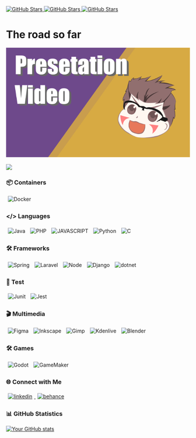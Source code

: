 <div>
  <a href="https://github.com/lkevinvinagre" target="_blank">
    <img src="https://img.shields.io/github/followers/lkevinvinagre?style=flat-square" alt="GitHub Stars" style="margin-bottom: 5px;" />
  </a>
  <a href="https://github.com/lkevinvinagre" target="_blank">
    <img src="https://img.shields.io/github/stars/lkevinvinagre?style=flat-square" alt="GitHub Stars" style="margin-bottom: 5px;" />
  </a>
  <a href="https://github.com/paulosalvatore" target="_blank">
    <img src="https://komarev.com/ghpvc/?username=lkevinvinagre&&style=flat-square" alt="GitHub Stars" style="margin-bottom: 5px;" />
  </a>
</div>

# The road so far

[![Watch the video](/banner_video.png)](https://youtu.be/atKtk2AIUPM&t)

<img src="https://readme-typing-svg.demolab.com?font=Fira+Code&weight=200&pause=1000&color=C799FF&width=300&lines=Wanna+know+more+?+" align="center">

<!--Containers: START-->

### 📦 Containers

<div style="display: inline_block">
  <img style="padding: 5px;"  align="center" alt="Docker" src="https://img.shields.io/badge/Docker-8e00cd?style=for-the-badge&logo=docker&logoColor=white">
</div>

<!--Conatiners: END -->

<!--Language: START-->
### </> Languages

<div style="display: inline_block gap: 5px;">
   <img style="padding: 5px;"  align="center" alt="Java" src="https://img.shields.io/badge/Java-8e00cd?style=for-the-badge&logo=Openjdk&logoColor=white">
  <img style="padding: 5px;"  align="center" alt="PHP"  src="https://img.shields.io/badge/PHP-8e00cd?style=for-the-badge&logo=php&logoColor=white">
  <img style="padding: 5px;"  align="center" alt="JAVASCRIPT" src="https://img.shields.io/badge/JAVASCRIPT-8e00cd?style=for-the-badge&logo=javascript&logoColor=white">
  <img style="padding: 5px;"  align="center" alt="Python" src="https://img.shields.io/badge/Python-8e00cd?style=for-the-badge&logo=python&logoColor=white">
  <img style="padding: 5px;"  align="center" alt="C" src="https://img.shields.io/badge/C-8e00cd?style=for-the-badge&logo=cplusplus&logoColor=white">
</div>
<!--Language: END-->

<!--Frameworks: START-->

### 🛠️ Frameworks

<div style="display: inline_block gap: 5px;">
   <img style="padding: 5px;"  align="center" alt="Spring" src="https://img.shields.io/badge/Spring-8e00cd?style=for-the-badge&logo=Spring&logoColor=white">
  <img style="padding: 5px;"  align="center" alt="Laravel"  src="https://img.shields.io/badge/Laravel-8e00cd?style=for-the-badge&logo=laravel&logoColor=white">
  <img style="padding: 5px;"  align="center" alt="Node" src="https://img.shields.io/badge/NODEJS-8e00cd?style=for-the-badge&logo=Node.js&logoColor=white">
  <img style="padding: 5px;"  align="center" alt="Django" src="https://img.shields.io/badge/DJANGO-8e00cd?style=for-the-badge&logo=django&logoColor=white">
  <img style="padding: 5px;"  align="center" alt="dotnet" src="https://img.shields.io/badge/.NET-8e00cd?style=for-the-badge&logo=dotnet&logoColor=white">
</div>

<!--Frameworks: END-->

<!--Test: START-->

### 🐞 Test

<div style="display: inline_block">
   <img style="padding: 5px;"  align="center" alt="Junit" src="https://img.shields.io/badge/Junit-8e00cd?style=for-the-badge&logo=junit5&logoColor=white">
  <img style="padding: 5px;"  align="center" alt="Jest"  src="https://img.shields.io/badge/Jest-8e00cd?style=for-the-badge&logo=jest&logoColor=white">
</div>

<!--Test: END-->

<!--Multimedia: START-->

### 🎬 Multimedia
<div style="display: inline_block gap: 5px;">
<img style="padding: 5px;" align="center" alt="Figma" src="https://img.shields.io/badge/Figma-8e00cd?style=for-the-badge&logo=figma&logoColor=white">
 <img style="padding: 5px;"  align="center" alt="Inkscape" src="https://img.shields.io/badge/Inkscape-8e00cd?style=for-the-badge&logo=inkscape&logoColor=white">
 <img style="padding: 5px;"  align="center" alt="Gimp" src="https://img.shields.io/badge/Gimp-8e00cd?style=for-the-badge&logo=Gimp&logoColor=white">
 <img style="padding: 5px;"  align="center" alt="Kdenlive" src="https://img.shields.io/badge/Kdenlive-8e00cd?style=for-the-badge&logo=Kdenlive&logoColor=white">
 <img style="padding: 5px;"  align="center" alt="Blender" src="https://img.shields.io/badge/Blender-8e00cd?style=for-the-badge&logo=Blender&logoColor=white">
</div>
<!--Multimedia: END-->

<!--Games: START-->

### 🛠️ Games

<div style="display: inline_block">
  <img style="padding: 5px;"  align="center" alt="Godot" src="https://img.shields.io/badge/Godot-8e00cd?style=for-the-badge&logo=godotengine&logoColor=white">
  <img style="padding: 5px;"  align="center" alt="GameMaker" src="https://img.shields.io/badge/GameMaker-8e00cd?style=for-the-badge&logo=GameMaker&logoColor=white">
</div>

<!--Games: END-->

<!-- Social Media:START -->

### 🌐 Connect with Me  
<div>
  <a href="https://www.linkedin.com/in/lkevinvinagre/" target="_blank">
    <img style="padding: 5px;"  src=https://img.shields.io/badge/LinkedIn-8e00cd?style=for-the-badge&logo=linkedin&logoColor=white alt=linkedin style="margin-bottom: 5px;" />
  </a>
  <a href="https://www.behance.net/lkevinVinagre" target="_blank">
    <img style="padding: 5px;"  src=https://img.shields.io/badge/Behance-8e00cd?style=for-the-badge&logo=Behance&logoColor=white alt=behance style="margin-bottom: 5px;" />
  </a>
</div>

<!-- Social Media:END -->

<!-- Github Stats:START-->
### 📊 GitHub Statistics  
[![Your GitHub stats](https://github-readme-stats.vercel.app/api?username=yourusername&include_all_commits=true&count_private=true&show_icons=true)](https://github.com/yourusername)

<!-- Github Stats:END -->
